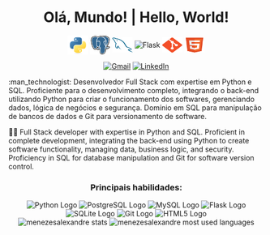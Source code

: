 <h1 align="center">Olá, Mundo! | Hello, World!</h1>

<p align="center">
  
  <img align="center" alt="Python" height="38" width="40" src="https://raw.githubusercontent.com/devicons/devicon/master/icons/python/python-original.svg">
  <img align="center" alt="PostgreSQL" height="38" width="40" src="https://raw.githubusercontent.com/devicons/devicon/master/icons/postgresql/postgresql-original.svg">
  <img align="center" alt="MySQL" height="30" width="40" src="https://raw.githubusercontent.com/devicons/devicon/master/icons/mysql/mysql-original.svg">
  <img align="center" alt="Flask" height="30" width="35" src="https://github.com/menezesalexandre-development/menezesalexandre-development/assets/105326153/b1c4f135-021b-4b40-9c21-a7a13afcfddf">
  <img align="center" alt="Git" height="30" width="40" src="https://raw.githubusercontent.com/devicons/devicon/master/icons/git/git-original.svg"> 
  <img align="center" alt="HTML" height="30" width="40" src="https://raw.githubusercontent.com/devicons/devicon/master/icons/html5/html5-original.svg">
  
</p>

<div align="center"> 
  <a href = "mailto:alexandremmnzssilva2509@gmail.com"> <img alt="Gmail" src="https://img.shields.io/badge/-Gmail-%23333?style=for-the-badge&logo=gmail&logoColor=white" target="_blank"></a>
  <a href="https://www.linkedin.com/in/alexandre-m-menezes-silva-836191289/" target="_blank"><img alt="LinkedIn" src="https://img.shields.io/badge/-LinkedIn-%230077B5?style=for-the-badge&logo=linkedin&logoColor=white" target="_blank"></a> 
</div>
<p>:man_technologist: Desenvolvedor Full Stack com expertise em Python e SQL. Proficiente para o desenvolvimento completo, integrando o back-end utilizando Python para criar o funcionamento dos softwares, gerenciando dados, lógica de negócios e segurança. Domínio em SQL para manipulação de bancos de dados e Git para versionamento de software.</p>

<p>👨‍💻 Full Stack developer with expertise in Python and SQL. Proficient in complete development, integrating the back-end using Python to create software functionality, managing data, business logic, and security. Proficiency in SQL for database manipulation and Git for software version control.</p>

<div align="center">
  
  ### Principais habilidades:
  
  <div>
      <img src="https://img.shields.io/badge/Python-3776AB?style=for-the-badge&logo=python&logoColor=white" alt="Python Logo">
      <img src="https://img.shields.io/badge/PostgreSQL-316192?style=for-the-badge&logo=postgresql&logoColor=white" alt="PostgreSQL Logo">
      <img src="https://img.shields.io/badge/MySQL-00000F?style=for-the-badge&logo=mysql&logoColor=white" alt="MySQL Logo">
      <img src="https://img.shields.io/badge/Flask-000000?style=for-the-badge&logo=flask&logoColor=white" alt="Flask Logo">
      <img src="https://img.shields.io/badge/SQLite-07405E?style=for-the-badge&logo=sqlite&logoColor=white" alt="SQLite Logo">
      <img src="https://img.shields.io/badge/GIT-E44C30?style=for-the-badge&logo=git&logoColor=white" alt="Git Logo">
      <img src="https://img.shields.io/badge/HTML5-E34F26?style=for-the-badge&logo=html5&logoColor=white" alt="HTML5 Logo">
  </div>
</div>

<div align="center">  
  <img width="49%" height="195px" src="https://github-readme-stats.vercel.app/api?username=menezesalexandre-development&show_icons=true&hide_border=true&title_color=ff&icon_color=ff&text_color=c9d1d9&bg_color=0D1117" alt="menezesalexandre stats" /> 
  <img width="41%" height="195px" src="https://github-readme-stats.vercel.app/api/top-langs/?username=menezesalexandre-development&layout=compact&hide_border=true&title_color=ff&text_color=fff&bg_color=0D1117" alt="menezesalexandre most used languages"/>
</div>
